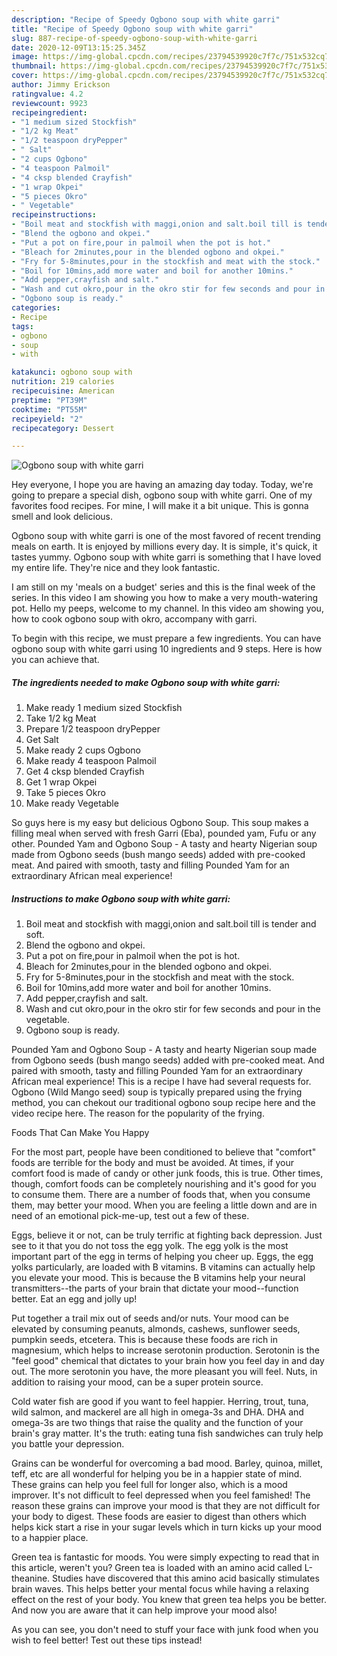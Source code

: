 ```yaml
---
description: "Recipe of Speedy Ogbono soup with white garri"
title: "Recipe of Speedy Ogbono soup with white garri"
slug: 887-recipe-of-speedy-ogbono-soup-with-white-garri
date: 2020-12-09T13:15:25.345Z
image: https://img-global.cpcdn.com/recipes/23794539920c7f7c/751x532cq70/ogbono-soup-with-white-garri-recipe-main-photo.jpg
thumbnail: https://img-global.cpcdn.com/recipes/23794539920c7f7c/751x532cq70/ogbono-soup-with-white-garri-recipe-main-photo.jpg
cover: https://img-global.cpcdn.com/recipes/23794539920c7f7c/751x532cq70/ogbono-soup-with-white-garri-recipe-main-photo.jpg
author: Jimmy Erickson
ratingvalue: 4.2
reviewcount: 9923
recipeingredient:
- "1 medium sized Stockfish"
- "1/2 kg Meat"
- "1/2 teaspoon dryPepper"
- " Salt"
- "2 cups Ogbono"
- "4 teaspoon Palmoil"
- "4 cksp blended Crayfish"
- "1 wrap Okpei"
- "5 pieces Okro"
- " Vegetable"
recipeinstructions:
- "Boil meat and stockfish with maggi,onion and salt.boil till is tender and soft."
- "Blend the ogbono and okpei."
- "Put a pot on fire,pour in palmoil when the pot is hot."
- "Bleach for 2minutes,pour in the blended ogbono and okpei."
- "Fry for 5-8minutes,pour in the stockfish and meat with the stock."
- "Boil for 10mins,add more water and boil for another 10mins."
- "Add pepper,crayfish and salt."
- "Wash and cut okro,pour in the okro stir for few seconds and pour in the vegetable."
- "Ogbono soup is ready."
categories:
- Recipe
tags:
- ogbono
- soup
- with

katakunci: ogbono soup with 
nutrition: 219 calories
recipecuisine: American
preptime: "PT39M"
cooktime: "PT55M"
recipeyield: "2"
recipecategory: Dessert

---
```



![Ogbono soup with white garri](https://img-global.cpcdn.com/recipes/23794539920c7f7c/751x532cq70/ogbono-soup-with-white-garri-recipe-main-photo.jpg)

Hey everyone, I hope you are having an amazing day today. Today, we're going to prepare a special dish, ogbono soup with white garri. One of my favorites food recipes. For mine, I will make it a bit unique. This is gonna smell and look delicious.

Ogbono soup with white garri is one of the most favored of recent trending meals on earth. It is enjoyed by millions every day. It is simple, it's quick, it tastes yummy. Ogbono soup with white garri is something that I have loved my entire life. They're nice and they look fantastic.

I am still on my &#39;meals on a budget&#39; series and this is the final week of the series. In this video I am showing you how to make a very mouth-watering pot. Hello my peeps, welcome to my channel. In this video am showing you, how to cook ogbono soup with okro, accompany with garri.


To begin with this recipe, we must prepare a few ingredients. You can have ogbono soup with white garri using 10 ingredients and 9 steps. Here is how you can achieve that.

<!--inarticleads1-->

##### The ingredients needed to make Ogbono soup with white garri:

1. Make ready 1 medium sized Stockfish
1. Take 1/2 kg Meat
1. Prepare 1/2 teaspoon dryPepper
1. Get  Salt
1. Make ready 2 cups Ogbono
1. Make ready 4 teaspoon Palmoil
1. Get 4 cksp blended Crayfish
1. Get 1 wrap Okpei
1. Take 5 pieces Okro
1. Make ready  Vegetable


So guys here is my easy but delicious Ogbono Soup. This soup makes a filling meal when served with fresh Garri (Eba), pounded yam, Fufu or any other. Pounded Yam and Ogbono Soup - A tasty and hearty Nigerian soup made from Ogbono seeds (bush mango seeds) added with pre-cooked meat. And paired with smooth, tasty and filling Pounded Yam for an extraordinary African meal experience! 

<!--inarticleads2-->

##### Instructions to make Ogbono soup with white garri:

1. Boil meat and stockfish with maggi,onion and salt.boil till is tender and soft.
1. Blend the ogbono and okpei.
1. Put a pot on fire,pour in palmoil when the pot is hot.
1. Bleach for 2minutes,pour in the blended ogbono and okpei.
1. Fry for 5-8minutes,pour in the stockfish and meat with the stock.
1. Boil for 10mins,add more water and boil for another 10mins.
1. Add pepper,crayfish and salt.
1. Wash and cut okro,pour in the okro stir for few seconds and pour in the vegetable.
1. Ogbono soup is ready.


Pounded Yam and Ogbono Soup - A tasty and hearty Nigerian soup made from Ogbono seeds (bush mango seeds) added with pre-cooked meat. And paired with smooth, tasty and filling Pounded Yam for an extraordinary African meal experience! This is a recipe I have had several requests for. Ogbono (Wild Mango seed) soup is typically prepared using the frying method, you can chekout our traditional ogbono soup recipe here and the video recipe here. The reason for the popularity of the frying. 

Foods That Can Make You Happy


For the most part, people have been conditioned to believe that "comfort" foods are terrible for the body and must be avoided. At times, if your comfort food is made of candy or other junk foods, this is true. Other times, though, comfort foods can be completely nourishing and it's good for you to consume them. There are a number of foods that, when you consume them, may better your mood. When you are feeling a little down and are in need of an emotional pick-me-up, test out a few of these.

Eggs, believe it or not, can be truly terrific at fighting back depression. Just see to it that you do not toss the egg yolk. The egg yolk is the most important part of the egg in terms of helping you cheer up. Eggs, the egg yolks particularly, are loaded with B vitamins. B vitamins can actually help you elevate your mood. This is because the B vitamins help your neural transmitters--the parts of your brain that dictate your mood--function better. Eat an egg and jolly up!

Put together a trail mix out of seeds and/or nuts. Your mood can be elevated by consuming peanuts, almonds, cashews, sunflower seeds, pumpkin seeds, etcetera. This is because these foods are rich in magnesium, which helps to increase serotonin production. Serotonin is the "feel good" chemical that dictates to your brain how you feel day in and day out. The more serotonin you have, the more pleasant you will feel. Nuts, in addition to raising your mood, can be a super protein source.

Cold water fish are good if you want to feel happier. Herring, trout, tuna, wild salmon, and mackerel are all high in omega-3s and DHA. DHA and omega-3s are two things that raise the quality and the function of your brain's gray matter. It's the truth: eating tuna fish sandwiches can truly help you battle your depression. 

Grains can be wonderful for overcoming a bad mood. Barley, quinoa, millet, teff, etc are all wonderful for helping you be in a happier state of mind. These grains can help you feel full for longer also, which is a mood improver. It's not difficult to feel depressed when you feel famished! The reason these grains can improve your mood is that they are not difficult for your body to digest. These foods are easier to digest than others which helps kick start a rise in your sugar levels which in turn kicks up your mood to a happier place.

Green tea is fantastic for moods. You were simply expecting to read that in this article, weren't you? Green tea is loaded with an amino acid called L-theanine. Studies have discovered that this amino acid basically stimulates brain waves. This helps better your mental focus while having a relaxing effect on the rest of your body. You knew that green tea helps you be better. And now you are aware that it can help improve your mood also!

As you can see, you don't need to stuff your face with junk food when you wish to feel better! Test out  these tips  instead!

